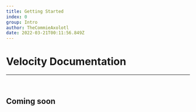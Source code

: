 ```yaml
---
title: Getting Started
index: 0
group: Intro
author: TheCommieAxolotl
date: 2022-03-21T00:11:56.849Z
---
```


# Velocity Documentation
---
<br />

## Coming soon